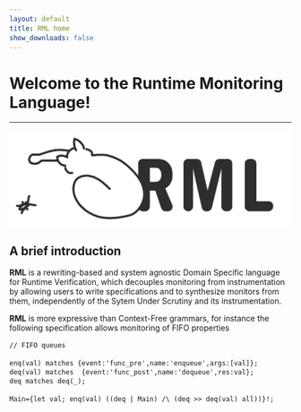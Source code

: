 ```yaml
---
layout: default
title: RML home
show_downloads: false
---
```

# Welcome to the Runtime Monitoring Language!

* * *

![Logo](logoBW.png)

## A brief introduction
**RML** is a rewriting-based and system agnostic Domain Specific language for Runtime Verification,
which decouples monitoring from instrumentation by allowing users to write specifications and
to synthesize monitors from them, independently of the Sytem Under Scrutiny and its instrumentation. 

**RML** is more expressive than Context-Free grammars, for instance the following specification allows
monitoring of FIFO properties
```
// FIFO queues

enq(val) matches {event:'func_pre',name:'enqueue',args:[val]};
deq(val) matches  {event:'func_post',name:'dequeue',res:val};
deq matches deq(_);

Main={let val; enq(val) ((deq | Main) /\ (deq >> deq(val) all))}!;
```



